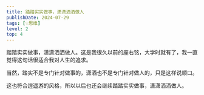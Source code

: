 ```yaml
---
title: 踏踏实实做事，潇潇洒洒做人
publishDate: 2024-07-29
tags: [💡思维]
level: 2
top: 4
---
```


踏踏实实做事，潇潇洒洒做人。这是我很久以前的座右铭，大学时就有了，我一直觉得这句话很适合我对人生的追求。

当然，踏实不是专门针对做事的，潇洒也不是专门针对做人的，只是这样说顺口。

这也符合逍遥游的风格，所以以后也还会继续踏踏实实做事，潇潇洒洒做人。
